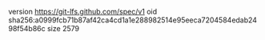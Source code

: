 version https://git-lfs.github.com/spec/v1
oid sha256:a0999fcb71b87af42ca4cd1a1e288982514e95eeca7204584edab2498f54b86c
size 2579
